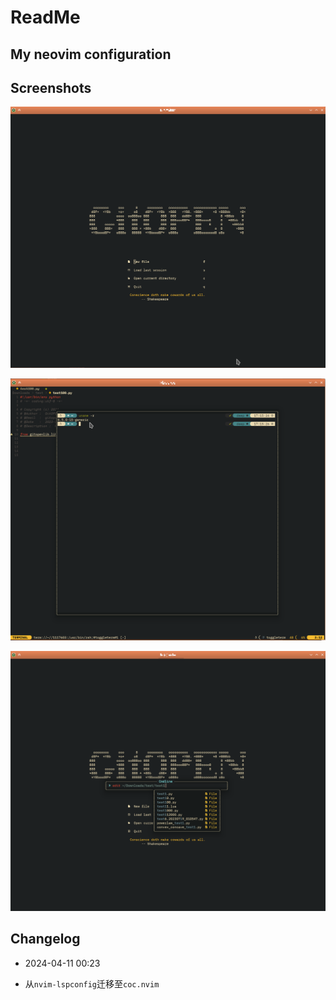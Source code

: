 # ReadMe

## My neovim configuration

## Screenshots

![start-screen](./docs/images/start-screen.png)

![float-term](./docs/images/float-term.png)

![cmdline](./docs/images/cmdline.png)

## Changelog

-   2024-04-11 00:23

*   从`nvim-lspconfig`迁移至`coc.nvim`

